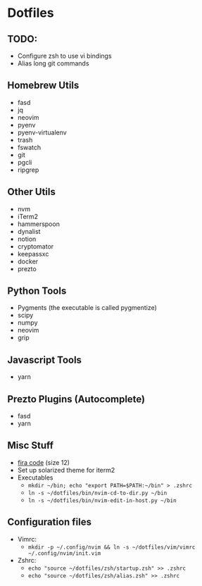 # Dotfiles

## TODO:
- Configure zsh to use vi bindings
- Alias long git commands

## Homebrew Utils
- fasd
- jq
- neovim
- pyenv
- pyenv-virtualenv
- trash
- fswatch
- git
- pgcli
- ripgrep

## Other Utils
- nvm
- iTerm2
- hammerspoon
- dynalist
- notion
- cryptomator
- keepassxc
- docker
- prezto

## Python Tools
- Pygments (the executable is called pygmentize)
- scipy
- numpy
- neovim
- grip


## Javascript Tools
- yarn

## Prezto Plugins (Autocomplete)
- fasd
- yarn

## Misc Stuff
- [fira code](https://github.com/tonsky/FiraCode) (size 12)
- Set up solarized theme for iterm2
- Executables
  - `mkdir ~/bin; echo "export PATH=$PATH:~/bin" > .zshrc`
  - `ln -s ~/dotfiles/bin/nvim-cd-to-dir.py ~/bin`
  - `ln -s ~/dotfiles/bin/nvim-edit-in-host.py ~/bin`

## Configuration files
- Vimrc:
  - `mkdir -p ~/.config/nvim && ln -s ~/dotfiles/vim/vimrc ~/.config/nvim/init.vim`
- Zshrc:
  - `echo "source ~/dotfiles/zsh/startup.zsh" >> .zshrc`
  - `echo "source ~/dotfiles/zsh/alias.zsh" >> .zshrc`
